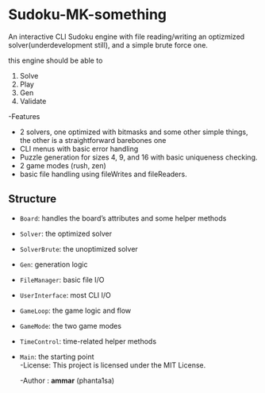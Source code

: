 # Sudoku-MK-something
An interactive CLI Sudoku engine with file reading/writing an optizmized solver(underdevelopment still), and a simple brute force one.

this engine should be able to 
1. Solve
2. Play
3. Gen
4. Validate

-Features
  - 2 solvers, one optimized with bitmasks and some other simple things, the other is a straightforward barebones one
  - CLI menus with basic error handling
  - Puzzle generation for sizes 4, 9, and 16 with basic uniqueness checking.
  - 2 game modes (rush, zen)
  - basic file handling using fileWrites and fileReaders.

## Structure

- `Board`: handles the board’s attributes and some helper methods  
- `Solver`: the optimized solver  
- `SolverBrute`: the unoptimized solver  
- `Gen`: generation logic  
- `FileManager`: basic file I/O  
- `UserInterface`: most CLI I/O  
- `GameLoop`: the game logic and flow  
- `GameMode`: the two game modes  
- `TimeControl`: time-related helper methods  
- `Main`: the starting point  
 -License:
   This project is licensed under the MIT License.

  -Author : **ammar** (phanta1sa)
  
     
 
